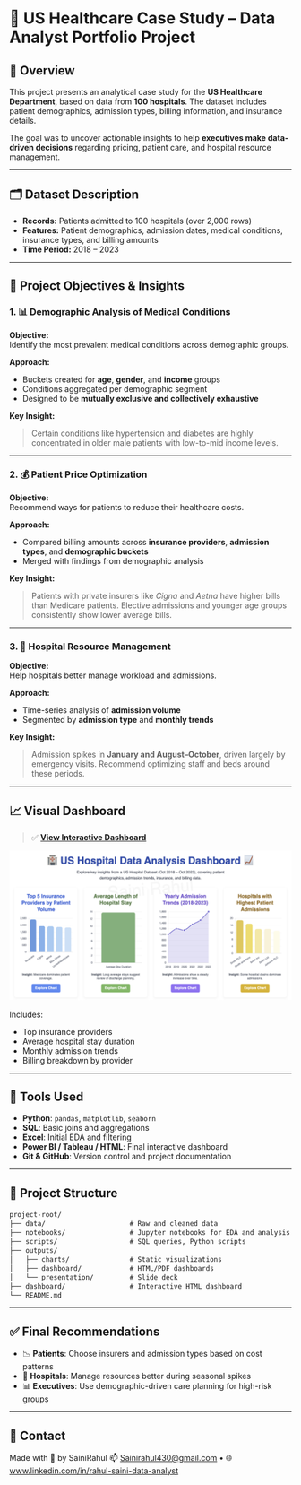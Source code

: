 ﻿
# 🏥 US Healthcare Case Study – Data Analyst Portfolio Project

## 📌 Overview

This project presents an analytical case study for the **US Healthcare Department**, based on data from **100 hospitals**. The dataset includes patient demographics, admission types, billing information, and insurance details.

The goal was to uncover actionable insights to help **executives make data-driven decisions** regarding pricing, patient care, and hospital resource management.

---

## 🗂️ Dataset Description

- **Records:** Patients admitted to 100 hospitals (over 2,000 rows)
- **Features:** Patient demographics, admission dates, medical conditions, insurance types, and billing amounts
- **Time Period:** 2018 – 2023

---

## 🎯 Project Objectives & Insights

### 1. 📊 **Demographic Analysis of Medical Conditions**

**Objective:**  
Identify the most prevalent medical conditions across demographic groups.

**Approach:**  
- Buckets created for **age**, **gender**, and **income** groups  
- Conditions aggregated per demographic segment  
- Designed to be **mutually exclusive and collectively exhaustive**

**Key Insight:**  
> Certain conditions like hypertension and diabetes are highly concentrated in older male patients with low-to-mid income levels.

---

### 2. 💰 **Patient Price Optimization**

**Objective:**  
Recommend ways for patients to reduce their healthcare costs.

**Approach:**  
- Compared billing amounts across **insurance providers**, **admission types**, and **demographic buckets**
- Merged with findings from demographic analysis

**Key Insight:**  
> Patients with private insurers like *Cigna* and *Aetna* have higher bills than Medicare patients. Elective admissions and younger age groups consistently show lower average bills.

---

### 3. 🏥 **Hospital Resource Management**

**Objective:**  
Help hospitals better manage workload and admissions.

**Approach:**  
- Time-series analysis of **admission volume**
- Segmented by **admission type** and **monthly trends**

**Key Insight:**  
> Admission spikes in **January and August–October**, driven largely by emergency visits. Recommend optimizing staff and beds around these periods.

---

## 📈 Visual Dashboard

> ✅ [**View Interactive Dashboard**](https://your-link-here.com)

![Dashboard Screenshot](dashboard/screenshot.png)

Includes:
- Top insurance providers
- Average hospital stay duration
- Monthly admission trends
- Billing breakdown by provider

---

## 🧪 Tools Used

- **Python**: `pandas`, `matplotlib`, `seaborn`
- **SQL**: Basic joins and aggregations
- **Excel**: Initial EDA and filtering
- **Power BI / Tableau / HTML**: Final interactive dashboard
- **Git & GitHub**: Version control and project documentation

---

## 📁 Project Structure

```
project-root/
├── data/                     # Raw and cleaned data
├── notebooks/                # Jupyter notebooks for EDA and analysis
├── scripts/                  # SQL queries, Python scripts
├── outputs/
│   ├── charts/               # Static visualizations
│   ├── dashboard/            # HTML/PDF dashboards
│   └── presentation/         # Slide deck
├── dashboard/                # Interactive HTML dashboard
└── README.md
```

---

## ✅ Final Recommendations

- 📉 **Patients**: Choose insurers and admission types based on cost patterns
- 🏥 **Hospitals**: Manage resources better during seasonal spikes
- 📊 **Executives**: Use demographic-driven care planning for high-risk groups

---

## 🔗 Contact

Made with 💙 by SainiRahul
📫 Sainirahul430@gmail.com • 🌐 www.linkedin.com/in/rahul-saini-data-analyst
